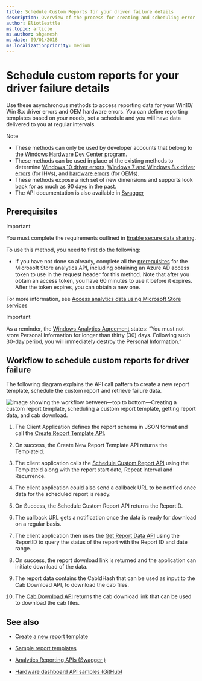 ```yaml
---
title: Schedule Custom Reports for your driver failure details
description: Overview of the process for creating and scheduling error reports for the Microsoft Hardware Dev Center.
author: EliotSeattle
ms.topic: article
ms.author: shganesh
ms.date: 09/01/2018
ms.localizationpriority: medium
---
```


# Schedule custom reports for your driver failure details

Use these asynchronous methods to access reporting data for your Win10/ Win 8.x driver errors and OEM hardware errors. You can define reporting templates based on your needs, set a schedule and you will have data delivered to you at regular intervals.

>[!NOTE]
>
> - These methods can only be used by developer accounts that belong to the [Windows Hardware Dev Center program](https://msdn.microsoft.com/windows/hardware/drivers/dashboard/get-started-with-the-hardware-dashboard).
> - These methods can be used in place of the existing methods to determine [Windows 10 driver errors](https://docs.microsoft.com/windows/uwp/monetize/get-error-reporting-data-for-windows-10-drivers),  [Windows 7 and Windows 8.x driver errors](https://docs.microsoft.com/windows/uwp/monetize/get-error-reporting-data-for-windows-7-and-windows-8.x-drivers) (for IHVs), and [hardware errors](https://docs.microsoft.com/windows/uwp/monetize/get-oem-hardware-error-reporting-data) (for OEMs).
> - These methods expose a rich set of new dimensions and supports look back for as much as 90 days in the past.
> - The API documentation is also available in [Swagger](https://apidocs.microsoft.com/services/analyticsreportingapis)

## Prerequisites

> [!IMPORTANT]
> You must complete the requirements outlined in [Enable secure data sharing](enable-secure-data-sharing.md).

To use this method, you need to first do the following:

- If you have not done so already, complete all the [prerequisites](https://docs.microsoft.com/windows-hardware/drivers/dashboard/dashboard-api#complete-prerequisites-for-using-the-microsoft-hardware-api) for the Microsoft Store analytics API, including obtaining an Azure AD access token to use in the request header for this method. Note that after you obtain an access token, you have 60 minutes to use it before it expires. After the token expires, you can obtain a new one.

For more information, see [Access analytics data using Microsoft Store services](https://docs.microsoft.com/windows/uwp/monetize/access-analytics-data-using-windows-store-services)

> [!IMPORTANT]
> As a reminder, the [Windows Analytics Agreement](https://go.microsoft.com/fwlink/?linkid=866941) states: “You must not store Personal Information for longer than thirty (30) days. Following such 30-day period, you will immediately destroy the Personal Information.”

## Workflow to schedule custom reports for driver failure

The following diagram explains the API call pattern to create a new report template, schedule the custom report and retrieve failure data.

![Image showing the workflow between—top to bottom—Creating a custom report template, scheduling a custom report template, getting report data, and cab download.](./images/async-api-flow.png)

1. The Client Application defines the report schema in JSON format and call the [Create Report Template API](create-a-new-report-template.md).

2. On success, the Create New Report Template API returns the TemplateId.

3. The client application calls the [Schedule Custom Report API](schedule-a-new-report.md) using the TemplateId along with the report start date, Repeat Interval and Recurrence.

4. The client application could also send a callback URL to be notified once data for the scheduled report is ready.

5. On Success, the Schedule Custom Report API returns the ReportID.

6. The callback URL gets a notification once the data is ready for download on a regular basis.

7. The client application then uses the [Get Report Data API](get-report-data.md) using the ReportID to query the status of the report with the Report ID and date range.

8. On success, the report download link is returned and the application can initiate download of the data.

9. The report data contains the CabIdHash that can be used as input to the Cab Download API, to download the cab files.

10. The [Cab Download API](download-failure-cabs.md) returns the cab download link that can be used to download the cab files.

## See also

- [Create a new report template](create-a-new-report-template.md)

- [Sample report templates](sample-report-templates.md)

- [Analytics Reporting APIs (Swagger )](https://apidocs.microsoft.com/services/analyticsreportingapis)

- [Hardware dashboard API samples (GitHub)](https://aka.ms/hpc_async_api_samples)
